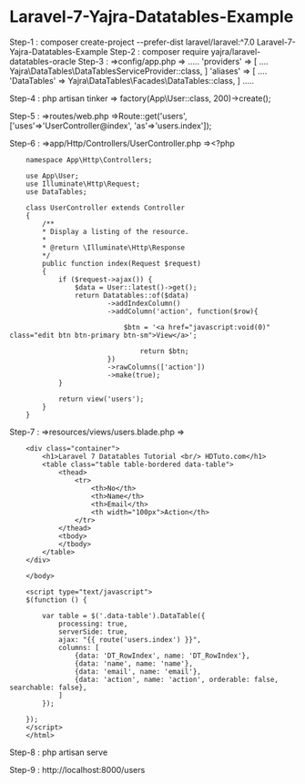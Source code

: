 # Laravel-7-Yajra-Datatables-Example

Step-1 : composer create-project --prefer-dist laravel/laravel:^7.0 Laravel-7-Yajra-Datatables-Example
Step-2 : composer require yajra/laravel-datatables-oracle
Step-3 :
    =>config/app.php
    => .....
        'providers' => [
            ....
            Yajra\DataTables\DataTablesServiceProvider::class,
        ]
        'aliases' => [
            ....
            'DataTables' => Yajra\DataTables\Facades\DataTables::class,
        ]
        .....

Step-4 : php artisan tinker
    => factory(App\User::class, 200)->create();

Step-5 : 
    =>routes/web.php
    =>Route::get('users', ['uses'=>'UserController@index', 'as'=>'users.index']);

Step-6 : 
    =>app/Http/Controllers/UserController.php
    =><?php
     
        namespace App\Http\Controllers;
            
        use App\User;
        use Illuminate\Http\Request;
        use DataTables;
            
        class UserController extends Controller
        {
            /**
            * Display a listing of the resource.
            *
            * @return \Illuminate\Http\Response
            */
            public function index(Request $request)
            {
                if ($request->ajax()) {
                    $data = User::latest()->get();
                    return Datatables::of($data)
                            ->addIndexColumn()
                            ->addColumn('action', function($row){
        
                                $btn = '<a href="javascript:void(0)" class="edit btn btn-primary btn-sm">View</a>';
            
                                    return $btn;
                            })
                            ->rawColumns(['action'])
                            ->make(true);
                }
            
                return view('users');
            }
        }

Step-7 : 
    =>resources/views/users.blade.php
    =><!DOCTYPE html>
        <html>
        <head>
            <title>Laravel 7 Datatables Tutorial - ItSolutionStuff.com</title>
            <meta name="csrf-token" content="{{ csrf_token() }}">
            <link rel="stylesheet" href="https://cdnjs.cloudflare.com/ajax/libs/twitter-bootstrap/4.1.3/css/bootstrap.min.css" />
            <link href="https://cdn.datatables.net/1.10.16/css/jquery.dataTables.min.css" rel="stylesheet">
            <link href="https://cdn.datatables.net/1.10.19/css/dataTables.bootstrap4.min.css" rel="stylesheet">
            <script src="https://ajax.googleapis.com/ajax/libs/jquery/1.9.1/jquery.js"></script>  
            <script src="https://cdnjs.cloudflare.com/ajax/libs/jquery-validate/1.19.0/jquery.validate.js"></script>
            <script src="https://cdn.datatables.net/1.10.16/js/jquery.dataTables.min.js"></script>
            <script src="https://stackpath.bootstrapcdn.com/bootstrap/4.1.3/js/bootstrap.min.js"></script>
            <script src="https://cdn.datatables.net/1.10.19/js/dataTables.bootstrap4.min.js"></script>
        </head>
        <body>
            
        <div class="container">
            <h1>Laravel 7 Datatables Tutorial <br/> HDTuto.com</h1>
            <table class="table table-bordered data-table">
                <thead>
                    <tr>
                        <th>No</th>
                        <th>Name</th>
                        <th>Email</th>
                        <th width="100px">Action</th>
                    </tr>
                </thead>
                <tbody>
                </tbody>
            </table>
        </div>
        
        </body>
        
        <script type="text/javascript">
        $(function () {
            
            var table = $('.data-table').DataTable({
                processing: true,
                serverSide: true,
                ajax: "{{ route('users.index') }}",
                columns: [
                    {data: 'DT_RowIndex', name: 'DT_RowIndex'},
                    {data: 'name', name: 'name'},
                    {data: 'email', name: 'email'},
                    {data: 'action', name: 'action', orderable: false, searchable: false},
                ]
            });
            
        });
        </script>
        </html>

Step-8 : php artisan serve

Step-9 : http://localhost:8000/users
